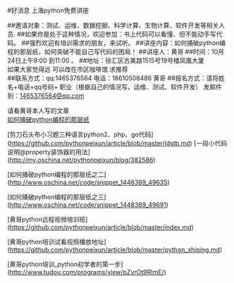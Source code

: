 #好消息             上海python免费讲座

##邀请对象：测试、运维、数据挖掘、科学计算、生物计算、软件开发等相关人员.
##如果你是处于这种情况，欢迎参加：书上代码可以看懂、但不能动手写代码。
##强烈欢迎有培训需求的朋友，来试听。
##讲座内容：如何捅破python编程的那层纸，如何突破不能自己写代码的困局！
##讲座人：黄哥
##时间：10月24日上午9:00 到11:00 。
##地址：徐汇区古美路1515号19号楼凤凰大厦   
      如果大家觉得远 可以改在市区咖啡馆 求推荐  
##联系方式：qq:1465376564 电话：18610508486 黄哥
##报名方式：请将姓名+电话+qq号码+ 职业（根据自己的情况写，运维、测试、软件开发） 发邮件到：1465376564@qq.com


请看黄哥本人写的文章  
[如何捅破python编程的那层纸](https://github.com/pythonpeixun/article/blob/master/pythonstudy.md)

[剪刀石头布小习题三种语言python2、php、go代码]
(https://github.com/pythonpeixun/article/blob/master/jdstb.md)
[一段小代码说明@property装饰器的用法]
(http://my.oschina.net/pythonpeixun/blog/382586)


[如何捅破python编程的那层纸之二]
(http://www.oschina.net/code/snippet_1448389_49635)

[如何捅破python编程的那层纸之三]
(http://www.oschina.net/code/snippet_1448389_49691)



[黄哥python远程视频培训班]
(https://github.com/pythonpeixun/article/blob/master/index.md)

[黄哥python培训试看视频播放地址]
(https://github.com/pythonpeixun/article/blob/master/python_shiping.md)

[黄哥python培训_python初学者的第一步]
(http://www.tudou.com/programs/view/pZvrOt9RlmE/)

